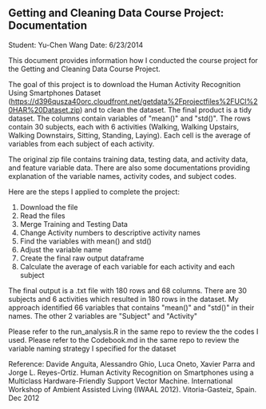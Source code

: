 ## Getting and Cleaning Data Course Project: Documentation

Student: Yu-Chen Wang
Date: 6/23/2014

This document provides information how I conducted the course project for the Getting and Cleaning Data Course Project. 

The goal of this project is to download the Human Activity Recognition Using Smartphones Dataset
(https://d396qusza40orc.cloudfront.net/getdata%2Fprojectfiles%2FUCI%20HAR%20Dataset.zip) and to clean the dataset. 
The final product is a tidy dataset. The columns contain variables of "mean()" and "std()". The rows contain 30 subjects, 
each with 6 activities (Walking, Walking Upstairs, Walking Downstairs, Sitting, Standing, Laying). Each cell is the average 
of variables from each subject of each activity. 
 
The original zip file contains training data, 
testing data, and activity data, and feature variable data. There are also some documentations providing explanation of the 
variable names, activity codes, and subject codes.

Here are the steps I applied to complete the project:
1. Download the file
2. Read the files
3. Merge Training and Testing Data
4. Change Activity numbers to descriptive activity names
5. Find the variables with mean() and std() 
6. Adjust the variable name
7. Create the final raw output dataframe
8. Calculate the average of each variable for each activity and each subject

The final output is a .txt file with 180 rows and 68 columns. There are 30 subjects and 6 activities which resulted in 180 rows 
in the dataset. My approach identified 66 variables that contains "mean()" and "std()" in their names. The other 2 variables 
are "Subject" and "Activity"  

Please refer to the run_analysis.R in the same repo to review the the codes I used.
Please refer to the Codebook.md in the same repo to review the variable naming strategy I specified for the dataset

Reference:
Davide Anguita, Alessandro Ghio, Luca Oneto, Xavier Parra and Jorge L. Reyes-Ortiz. Human Activity Recognition on Smartphones using a Multiclass Hardware-Friendly Support Vector Machine. International Workshop of Ambient Assisted Living (IWAAL 2012). Vitoria-Gasteiz, Spain. Dec 2012